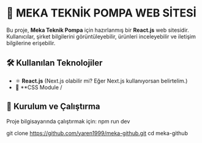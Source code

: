 # 🚀 MEKA TEKNİK POMPA WEB SİTESİ

Bu proje, **Meka Teknik Pompa** için hazırlanmış bir **React.js** web sitesidir. Kullanıcılar, şirket bilgilerini görüntüleyebilir, ürünleri inceleyebilir ve iletişim bilgilerine erişebilir.

## 🛠 Kullanılan Teknolojiler
- ⚛ **React.js** (Next.js olabilir mi? Eğer Next.js kullanıyorsan belirtelim.)
- 🎨 **CSS Module /

## 🚀 Kurulum ve Çalıştırma
Proje bilgisayarında çalıştırmak için: npm run dev 

git clone https://github.com/yaren1999/meka-github.git
cd meka-github
